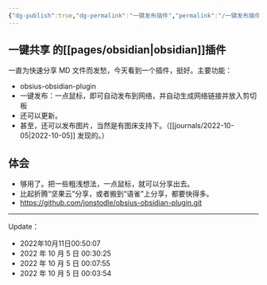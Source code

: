 ```yaml
---
{"dg-publish":true,"dg-permalink":"一键发布插件","permalink":"/一键发布插件/","dgHomeLink":true,"dgPassFrontmatter":true,"dgShowBacklinks":true,"dgShowLocalGraph":false}
---
```




## 一键共享 的[[pages/obsidian|obsidian]]插件

一直为快速分享 MD 文件而发愁，今天看到一个插件，挺好。主要功能：

- obsius-obsidian-plugin
- 一键发布：一点鼠标，即可自动发布到网络，并自动生成网络链接并放入剪切板
- 还可以更新。
- 甚至，还可以发布图片，当然是有图床支持下。（[[journals/2022-10-05|2022-10-05]] 发现的。）

## 体会 
- 够用了。把一些粗浅想法，一点鼠标，就可以分享出去。
- 比起折腾“坚果云”分享，或者搬到“语雀”上分享，都要快得多。
- https://github.com/jonstodle/obsius-obsidian-plugin.git


---
Update：
- 2022年10月11日00:50:07
- 2022 年 10 月 5 日 00:30:25
- 2022 年 10 月 5 日 00:07:55
- 2022 年 10 月 5 日 00:03:54